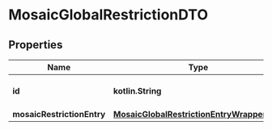 
# MosaicGlobalRestrictionDTO

## Properties
Name | Type | Description | Notes
------------ | ------------- | ------------- | -------------
**id** | **kotlin.String** | Internal resource identifier. | 
**mosaicRestrictionEntry** | [**MosaicGlobalRestrictionEntryWrapperDTO**](MosaicGlobalRestrictionEntryWrapperDTO.md) |  | 



